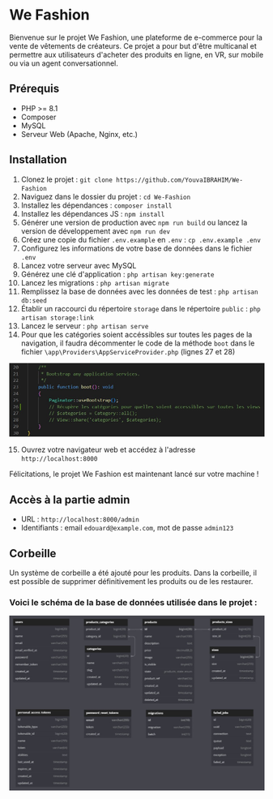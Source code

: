 # We Fashion

Bienvenue sur le projet We Fashion, une plateforme de e-commerce pour la vente de vêtements de créateurs. Ce projet a pour but d'être multicanal et permettre aux utilisateurs d'acheter des produits en ligne, en VR, sur mobile ou via un agent conversationnel.

## Prérequis
- PHP >= 8.1
- Composer
- MySQL
- Serveur Web (Apache, Nginx, etc.)

## Installation
1. Clonez le projet : `git clone https://github.com/YouvaIBRAHIM/We-Fashion`
2. Naviguez dans le dossier du projet : `cd We-Fashion`
3. Installez les dépendances : `composer install`
4. Installez les dépendances JS : `npm install`
5. Générer une version de production avec `npm run build` ou lancez la version de développement avec `npm run dev`
6. Créez une copie du fichier `.env.example` en `.env` : `cp .env.example .env`
7. Configurez les informations de votre base de données dans le fichier `.env`
8. Lancez votre serveur avec MySQL
9. Générez une clé d'application : `php artisan key:generate`
10. Lancez les migrations : `php artisan migrate`
11. Remplissez la base de données avec les données de test : `php artisan db:seed`
12. Établir un raccourci du répertoire `storage` dans le répertoire `public` : `php artisan storage:link`
13. Lancez le serveur : `php artisan serve`
14. Pour que les catégories soient accéssibles sur toutes les pages de la navigation, il faudra décommenter le code de la méthode `boot` dans le fichier `\app\Providers\AppServiceProvider.php` (lignes 27 et 28)

![Diagramme de la base de données](/images/AppServiceProvider.jpeg)

15. Ouvrez votre navigateur web et accédez à l'adresse `http://localhost:8000`


Félicitations, le projet We Fashion est maintenant lancé sur votre machine !

## Accès à la partie admin
- URL : `http://localhost:8000/admin`
- Identifiants : email `edouard@example.com`, mot de passe `admin123`

## Corbeille
Un système de corbeille a été ajouté pour les produits. Dans la corbeille, il est possible de supprimer définitivement les produits ou de les restaurer.

### Voici le schéma de la base de données utilisée dans le projet :

![Diagramme de la base de données](/images/wefashion_db_diagram.jpeg)
